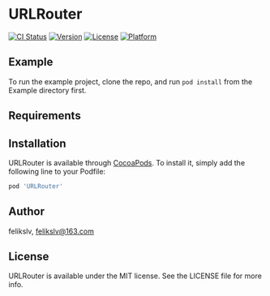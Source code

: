 # URLRouter

[![CI Status](https://img.shields.io/travis/felikslv/URLRouter.svg?style=flat)](https://travis-ci.org/felikslv/URLRouter)
[![Version](https://img.shields.io/cocoapods/v/URLRouter.svg?style=flat)](https://cocoapods.org/pods/URLRouter)
[![License](https://img.shields.io/cocoapods/l/URLRouter.svg?style=flat)](https://cocoapods.org/pods/URLRouter)
[![Platform](https://img.shields.io/cocoapods/p/URLRouter.svg?style=flat)](https://cocoapods.org/pods/URLRouter)

## Example

To run the example project, clone the repo, and run `pod install` from the Example directory first.

## Requirements

## Installation

URLRouter is available through [CocoaPods](https://cocoapods.org). To install
it, simply add the following line to your Podfile:

```ruby
pod 'URLRouter'
```

## Author

felikslv, felikslv@163.com

## License

URLRouter is available under the MIT license. See the LICENSE file for more info.
